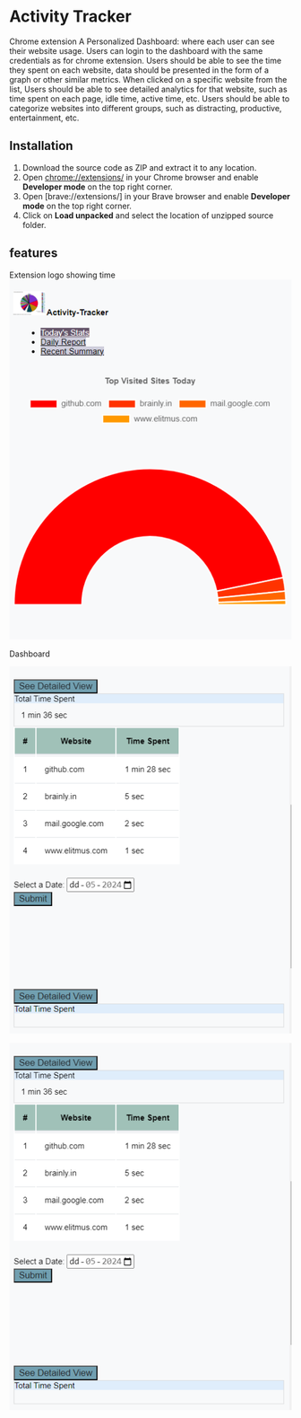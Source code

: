 # Activity Tracker 
Chrome extension 
A Personalized Dashboard: where each user can see their website usage.
Users can login to the dashboard with the same credentials as for chrome extension.
Users should be able to see the time they spent on each website, data should be presented in the form of a graph or other similar metrics.
When clicked on a specific website from the list, Users should be able to see detailed analytics for that website, such as time spent on each page, idle time, active time, etc.
Users should be able to categorize websites into different groups, such as distracting, productive, entertainment, etc.

## Installation
1. Download the source code as ZIP and extract it to any location.
2. Open [chrome://extensions/](chrome://extensions/) in your Chrome browser and enable **Developer mode** on the top right corner.
3. Open [brave://extensions/] in your Brave browser and enable **Developer mode** on the top right  corner.
4. Click on **Load unpacked** and select the location of unzipped source folder.

## features

 Extension logo showing time 
 ![alt text](<readme_images/chart image.png>)

Dashboard

![alt text](<readme_images/table image.png>)

![alt text](<readme_images/end image.png>)

